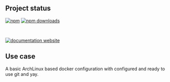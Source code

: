 <!-- !/usr/bin/env markdown
-*- coding: utf-8 -*-
region header
Copyright Torben Sickert (info["~at~"]torben.website) 16.12.2012

License
-------

This library written by Torben Sickert stand under a creative commons naming
3.0 unported license. See https://creativecommons.org/licenses/by/3.0/deed.de
endregion -->

Project status
--------------

[![npm](https://img.shields.io/npm/v/containerbase?color=%23d55e5d&label=npm%20package%20version&logoColor=%23d55e5d)](https://www.npmjs.com/package/containerbase)
[![npm downloads](https://img.shields.io/npm/dy/containerbase.svg)](https://www.npmjs.com/package/containerbase)

[![<LABEL>](https://github.com/thaibault/containerbase/actions/workflows/build-image-periodically-1-branches.yaml/badge.svg)](https://github.com/thaibault/containerbase/actions/workflows/build-image-periodically-1-branches.yaml)
[![<LABEL>](https://github.com/thaibault/containerbase/actions/workflows/test.yaml/badge.svg)](https://github.com/thaibault/containerbase/actions/workflows/test.yaml)

[![documentation website](https://img.shields.io/website-up-down-green-red/https/torben.website/containerbase.svg?label=documentation-website)](https://torben.website/containerbase)

<!--|deDE:Einsatz-->
Use case
--------

A basic ArchLinux based docker configuration with configured and ready to use
git and yay.

<!-- region modline
vim: set tabstop=4 shiftwidth=4 expandtab:
vim: foldmethod=marker foldmarker=region,endregion:
endregion -->
